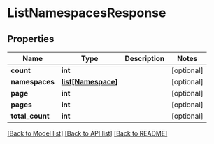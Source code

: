 # ListNamespacesResponse

## Properties
Name | Type | Description | Notes
------------ | ------------- | ------------- | -------------
**count** | **int** |  | [optional] 
**namespaces** | [**list[Namespace]**](Namespace.md) |  | [optional] 
**page** | **int** |  | [optional] 
**pages** | **int** |  | [optional] 
**total_count** | **int** |  | [optional] 

[[Back to Model list]](../README.md#documentation-for-models) [[Back to API list]](../README.md#documentation-for-api-endpoints) [[Back to README]](../README.md)


